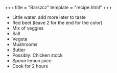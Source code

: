 +++
title = "Barszcz"
template = "recipe.html"
+++

- Little water, add more later to taste
- Red beet (leave 2 for the end for the color)
- Mix of veggies
- Salt
- Vegeta
- Mushrooms
- Butter
- Possibly: Chicken stock
- Spoon lemon juice
- Cook for 2 hours
